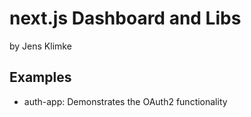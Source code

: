 # next.js Dashboard and Libs
by Jens Klimke

## Examples

- auth-app: Demonstrates the OAuth2 functionality
